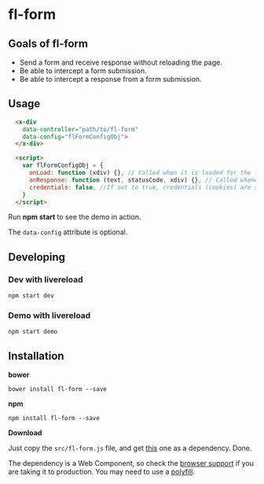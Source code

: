 # fl-form
## Goals of fl-form
- Send a form and receive response without reloading the page.
- Be able to intercept a form submission.
- Be able to intercept a response from a form submission.

## Usage

``` html
  <x-div
    data-controller="path/to/fl-form"
    data-config="flFormConfigObj">
  </x-div>

  <script>
    var flFormConfigObj = {
      onLoad: function (xdiv) {}, // Called when it is loaded for the first time
      onResponse: function (text, statusCode, xdiv) {}, // Called whenever a response from a submit event arrives
      credentials: false, //If set to true, credentials (cookies) are sent with fetch request
    }
  </script>
```

Run **npm start** to see the demo in action.

The `data-config` attribute is optional.

## Developing
### Dev with livereload
```
npm start dev
```

### Demo with livereload
```
npm start demo
```
## Installation

**bower**

```
bower install fl-form --save
```

**npm**
```
npm install fl-form --save
```
**Download**

Just copy the `src/fl-form.js` file, and get [this](https://raw.githubusercontent.com/fourlabsldn/x-div/master/js/x-div.js) one as a dependency. Done.


The dependency is a Web Component, so check the [browser support](http://caniuse.com/#search=Custom%20Elements)
if you are taking it to production. You may need to use a [polyfill](http://webcomponents.org/polyfills/).

